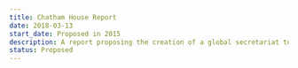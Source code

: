 ```yaml
---
title: Chatham House Report
date: 2018-03-13
start_date: Proposed in 2015
description: A report proposing the creation of a global secretariat to coordinate domestic expenditure and perhaps create a pooled fund. Advocated the delinkage of R&D costs and sales volume and delinked payments to qualifying products. Critical of market exclusivity as an incentive.
status: Proposed
---
```

